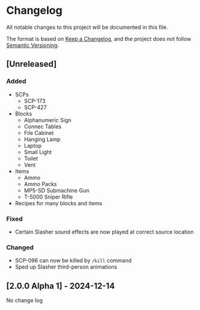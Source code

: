 # Changelog

All notable changes to this project will be documented in this file.

The format is based on [Keep a Changelog](https://keepachangelog.com/en/1.1.0/),
and the project does not follow [Semantic Versioning](https://semver.org/spec/v2.0.0.html).

## [Unreleased]

### Added

- SCPs
  - SCP-173
  - SCP-427
- Blocks
  - Alphanumeric Sign
  - Connec Tables
  - File Cabinet
  - Hanging Lamp
  - Laptop
  - Small Light
  - Toilet
  - Vent
- Items
  - Ammo
  - Ammo Packs
  - MP5-SD Submachine Gun
  - T-5000 Sniper Rifle
- Recipes for many blocks and items

### Fixed

- Certain Slasher sound effects are now played at correct source location

### Changed

- SCP-096 can now be killed by `/kill` command
- Sped up Slasher third-person animations

## [2.0.0 Alpha 1] - 2024-12-14

No change log
